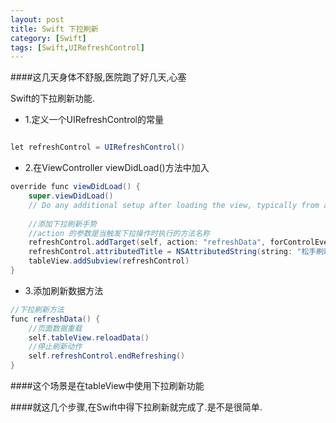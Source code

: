 ```yaml
---
layout: post
title: Swift 下拉刷新
category: [Swift]
tags: [Swift,UIRefreshControl]
---
```


####这几天身体不舒服,医院跑了好几天,心塞

Swift的下拉刷新功能.

* 1.定义一个UIRefreshControl的常量

```java

let refreshControl = UIRefreshControl()

```
* 2.在ViewController viewDidLoad()方法中加入

```java
override func viewDidLoad() {
    super.viewDidLoad()
    // Do any additional setup after loading the view, typically from a nib.
    
    //添加下拉刷新手势
    //action 的参数是当触发下拉操作时执行的方法名称
    refreshControl.addTarget(self, action: "refreshData", forControlEvents: UIControlEvents.ValueChanged)
    refreshControl.attributedTitle = NSAttributedString(string: "松手刷新")
    tableView.addSubview(refreshControl)
}

```
* 3.添加刷新数据方法

```java
//下拉刷新方法
func refreshData() {
	//页面数据重载
    self.tableView.reloadData()
    //停止刷新动作
    self.refreshControl.endRefreshing()
}
```
####这个场景是在tableView中使用下拉刷新功能

####就这几个步骤,在Swift中得下拉刷新就完成了.是不是很简单.